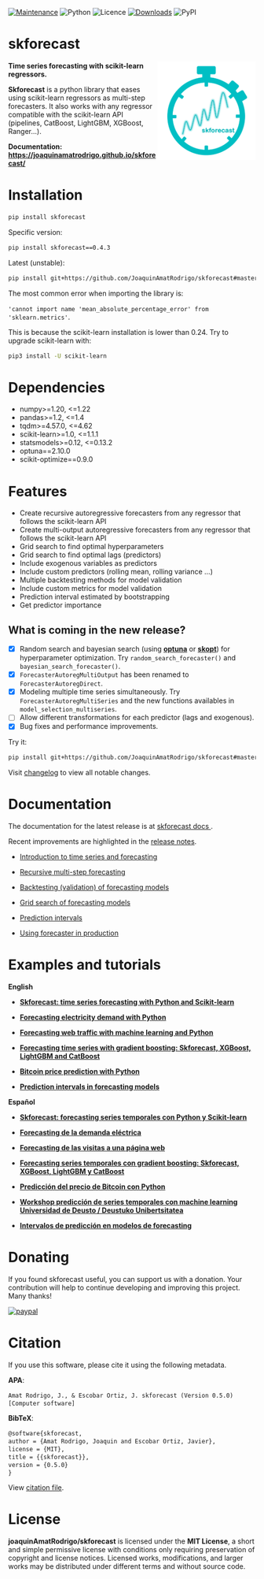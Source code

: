 [![Maintenance](https://img.shields.io/badge/Maintained%3F-yes-green.svg)](https://GitHub.com/Naereen/StrapDown.js/graphs/commit-activity)
![Python](https://img.shields.io/badge/python-3.7%20%7C%203.8%20%7C%203.9-blue)
![Licence](https://img.shields.io/badge/Licence-MIT-green)
[![Downloads](https://static.pepy.tech/personalized-badge/skforecast?period=total&units=international_system&left_color=grey&right_color=blue&left_text=Downloads)](https://pepy.tech/project/skforecast)
![PyPI](https://img.shields.io/pypi/v/skforecast)


# skforecast

<p><img src="./images/logo_skforecast_no_background.png" alt="logo-skforecast" title="logo-skforecast" width="200" align="right"></p>

**Time series forecasting with scikit-learn regressors.**

**Skforecast** is a python library that eases using scikit-learn regressors as multi-step forecasters. It also works with any regressor compatible with the scikit-learn API (pipelines, CatBoost, LightGBM, XGBoost, Ranger...).

**Documentation: https://joaquinamatrodrigo.github.io/skforecast/**


# Installation

```bash
pip install skforecast
```

Specific version:

```bash
pip install skforecast==0.4.3
```

Latest (unstable):

```bash
pip install git+https://github.com/JoaquinAmatRodrigo/skforecast#master
```

The most common error when importing the library is:

 `'cannot import name 'mean_absolute_percentage_error' from 'sklearn.metrics'`.
 
 This is because the scikit-learn installation is lower than 0.24. Try to upgrade scikit-learn with:
 
 ```bash
pip3 install -U scikit-learn
```

# Dependencies

+ numpy>=1.20, <=1.22
+ pandas>=1.2, <=1.4
+ tqdm>=4.57.0, <=4.62
+ scikit-learn>=1.0, <=1.1.1
+ statsmodels>=0.12, <=0.13.2
+ optuna==2.10.0
+ scikit-optimize==0.9.0


# Features

+ Create recursive autoregressive forecasters from any regressor that follows the scikit-learn API
+ Create multi-output autoregressive forecasters from any regressor that follows the scikit-learn API
+ Grid search to find optimal hyperparameters
+ Grid search to find optimal lags (predictors)
+ Include exogenous variables as predictors
+ Include custom predictors (rolling mean, rolling variance ...)
+ Multiple backtesting methods for model validation
+ Include custom metrics for model validation
+ Prediction interval estimated by bootstrapping
+ Get predictor importance

## What is coming in the new release?

- [x] Random search and bayesian search (using [**optuna**](https://optuna.org/) or [**skopt**](https://scikit-optimize.github.io/stable/modules/generated/skopt.gp_minimize.html)) for hyperparameter optimization. Try `random_search_forecaster()` and `bayesian_search_forecaster()`.
- [x] `ForecasterAutoregMultiOutput` has been renamed to `ForecasterAutoregDirect`.
- [x] Modeling multiple time series simultaneously. Try `ForecasterAutoregMultiSeries` and the new functions availables in `model_selection_multiseries`.
- [ ] Allow different transformations for each predictor (lags and exogenous).
- [x] Bug fixes and performance improvements.

Try it:

```bash
pip install git+https://github.com/JoaquinAmatRodrigo/skforecast#master
```

Visit [changelog](https://github.com/JoaquinAmatRodrigo/skforecast/blob/master/changelog.md) to view all notable changes.


# Documentation

The documentation for the latest release is at [skforecast docs
](https://joaquinamatrodrigo.github.io/skforecast/).

Recent improvements are highlighted in the [release notes](https://joaquinamatrodrigo.github.io/skforecast/latest/releases/releases.html).

+ [Introduction to time series and forecasting](https://joaquinamatrodrigo.github.io/skforecast/0.4.3/quick-start/introduction-forecasting.html)

+ [Recursive multi-step forecasting](https://joaquinamatrodrigo.github.io/skforecast/latest/user_guides/autoregresive-forecaster.html)

+ [Backtesting (validation) of forecasting models](https://joaquinamatrodrigo.github.io/skforecast/latest/user_guides/backtesting.html)

+ [Grid search of forecasting models](https://joaquinamatrodrigo.github.io/skforecast/latest/user_guides/grid-search-forecaster.html)

+ [Prediction intervals](https://joaquinamatrodrigo.github.io/skforecast/latest/user_guides/prediction-intervals.html)

+ [Using forecaster in production](https://joaquinamatrodrigo.github.io/skforecast/latest/user_guides/forecaster-in-production.html)


# Examples and tutorials 

**English**

+ [**Skforecast: time series forecasting with Python and Scikit-learn**](https://www.cienciadedatos.net/documentos/py27-time-series-forecasting-python-scikitlearn.html)

+ [**Forecasting electricity demand with Python**](https://www.cienciadedatos.net/documentos/py29-forecasting-electricity-power-demand-python.html)

+ [**Forecasting web traffic with machine learning and Python**](https://www.cienciadedatos.net/documentos/py37-forecasting-web-traffic-machine-learning.html)

+ [**Forecasting time series with gradient boosting: Skforecast, XGBoost, LightGBM and CatBoost**](https://www.cienciadedatos.net/documentos/py39-forecasting-time-series-with-skforecast-xgboost-lightgbm-catboost.html)

+ [**Bitcoin price prediction with Python**](https://www.cienciadedatos.net/documentos/py41-forecasting-cryptocurrency-bitcoin-machine-learning-python.html)

+ [**Prediction intervals in forecasting models**](https://www.cienciadedatos.net/documentos/py42-forecasting-prediction-intervals-machine-learning.html)

**Español**

+ [**Skforecast: forecasting series temporales con Python y Scikit-learn**](https://www.cienciadedatos.net/documentos/py27-forecasting-series-temporales-python-scikitlearn.html)

+ [**Forecasting de la demanda eléctrica**](https://www.cienciadedatos.net/documentos/py29-forecasting-demanda-energia-electrica-python.html)

+ [**Forecasting de las visitas a una página web**](https://www.cienciadedatos.net/documentos/py37-forecasting-visitas-web-machine-learning.html)

+ [**Forecasting series temporales con gradient boosting: Skforecast, XGBoost, LightGBM y CatBoost**](https://www.cienciadedatos.net/documentos/py39-forecasting-series-temporales-con-skforecast-xgboost-lightgbm-catboost.html)

+ [**Predicción del precio de Bitcoin con Python**](https://www.cienciadedatos.net/documentos/py41-forecasting-criptomoneda-bitcoin-machine-learning-python.html)

+ [**Workshop predicción de series temporales con machine learning Universidad de Deusto / Deustuko Unibertsitatea**](https://youtu.be/MlktVhReO0E)

+ [**Intervalos de predicción en modelos de forecasting**](https://www.cienciadedatos.net/documentos/py42-intervalos-prediccion-modelos-forecasting-machine-learning.html)


# Donating

If you found skforecast useful, you can support us with a donation. Your contribution will help to continue developing and improving this project. Many thanks!

[![paypal](https://www.paypalobjects.com/en_US/ES/i/btn/btn_donateCC_LG.gif)](https://www.paypal.com/donate/?hosted_button_id=D2JZSWRLTZDL6)


# Citation

If you use this software, please cite it using the following metadata.

**APA**:
```
Amat Rodrigo, J., & Escobar Ortiz, J. skforecast (Version 0.5.0) [Computer software]
```

**BibTeX**:
```
@software{skforecast,
author = {Amat Rodrigo, Joaquin and Escobar Ortiz, Javier},
license = {MIT},
title = {{skforecast}},
version = {0.5.0}
}
```

View [citation file](https://github.com/JoaquinAmatRodrigo/skforecast/blob/master/CITATION.cff).


# License

**joaquinAmatRodrigo/skforecast** is licensed under the **MIT License**, a short and simple permissive license with conditions only requiring preservation of copyright and license notices. Licensed works, modifications, and larger works may be distributed under different terms and without source code.
